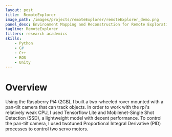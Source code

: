 ```yaml
---
layout: post
title:  RemoteExplorer
image_path: /images/projects/remoteExplorer/remoteExplorer_demo.png
panel_desc: Environment Mapping and Reconstruction for Remote Exploration
tagline: RemoteExplorer
filters: research academics
skills:
    - Python
    - C#
    - C++
    - ROS
    - Unity
---
```


# Overview

Using the Raspberry Pi4 (2GB), I built a two-wheeled rover mounted with a pan-tilt camera that can track objects. In order to work with the rpi's relatively weak CPU, I used Tensorflow Lite and Mobilenet-Single Shot Detection (SSD), a lightweight model with decent performance. To control the pan-tilt camera, I used twotuned Proportional Integral Derivative (PID) processes to control two servo motors.